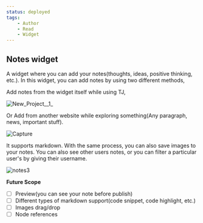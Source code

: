 ```yaml
---
status: deployed
tags:
    - Author
    - Read
    - Widget
---
```

## Notes widget

A widget where you can add your notes(thoughts, ideas, positive thinking, etc.). In this widget, you can add notes by using two different methods, 

Add notes from the widget itself while using TJ,

![New_Project__1_](https://gitlab.com/edvanta/go-mad/uploads/e908ca360a09d577c8f50a0c134a0f1a/New_Project__1_.png)

Or Add from another website while exploring something(Any paragraph, news, important stuff).

![Capture](https://gitlab.com/edvanta/go-mad/uploads/cb6d673570ef0115d2ad83bbf753d2d9/Capture.PNG)

It supports markdown. With the same process, you can also save images to your notes. You can also see other users notes, or you can filter a particular user's by giving their username.

![notes3](https://gitlab.com/edvanta/go-mad/uploads/e449270992e2810630934b87397cf6e7/notes3.PNG)

**Future Scope**

- [ ] Preview(you can see your note before publish)
- [ ] Different types of markdown support(code snippet, code highlight, etc.)
- [ ] Images drag/drop
- [ ] Node references